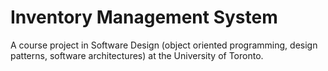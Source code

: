 # Inventory Management System

A course project in Software Design (object oriented programming, design patterns, software architectures) at the University of Toronto. 
